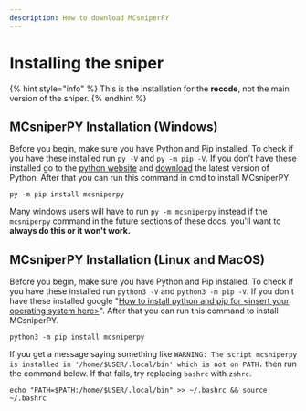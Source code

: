 ```yaml
---
description: How to download MCsniperPY
---
```


# Installing the sniper

{% hint style="info" %}
This is the installation for the **recode**, not the main version of the sniper.
{% endhint %}

## MCsniperPY Installation \(Windows\)

Before you begin, make sure you have Python and Pip installed. To check if you have these installed run `py -V` and `py -m pip -V`. If you don't have these installed go to the [python website](https://www.python.org/downloads/) and [download](https://www.python.org/downloads/) the latest version of Python. After that you can run this command in cmd to install MCsniperPY.

```text
py -m pip install mcsniperpy
```

Many windows users will have to run `py -m mcsniperpy` instead if the `mcsniperpy` command in the future sections of these docs. you'll want to **always do this or it won't work.**

## MCsniperPY Installation \(Linux and MacOS\)

Before you begin, make sure you have Python and Pip installed. To check if you have these installed run `python3 -V` and `python3 -m pip -V`. If you don't have these installed google "[How to install python and pip for &lt;insert your operating system here&gt;](https://www.google.com/search?q=how+to+install+python+and+pip+YourOS)". After that you can run this command to install MCsniperPY.

```text
python3 -m pip install mcsniperpy
```

If you get a message saying something like `WARNING: The script mcsniperpy is installed in '/home/$USER/.local/bin' which is not on PATH.` then run the command below. If that fails, try replacing `bashrc` with `zshrc`.

```text
echo "PATH=$PATH:/home/$USER/.local/bin" >> ~/.bashrc && source ~/.bashrc
```

